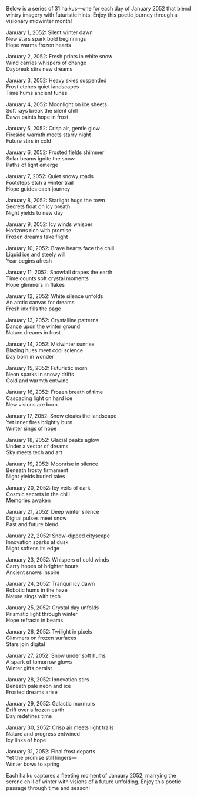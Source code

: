 Below is a series of 31 haikus—one for each day of January 2052 that blend wintry imagery with futuristic hints. Enjoy this poetic journey through a visionary midwinter month!

January 1, 2052:
Silent winter dawn  
New stars spark bold beginnings  
Hope warms frozen hearts

January 2, 2052:
Fresh prints in white snow  
Wind carries whispers of change  
Daybreak stirs new dreams

January 3, 2052:
Heavy skies suspended  
Frost etches quiet landscapes  
Time hums ancient tunes

January 4, 2052:
Moonlight on ice sheets  
Soft rays break the silent chill  
Dawn paints hope in frost

January 5, 2052:
Crisp air, gentle glow  
Fireside warmth meets starry night  
Future stirs in cold

January 6, 2052:
Frosted fields shimmer  
Solar beams ignite the snow  
Paths of light emerge

January 7, 2052:
Quiet snowy roads  
Footsteps etch a winter trail  
Hope guides each journey

January 8, 2052:
Starlight hugs the town  
Secrets float on icy breath  
Night yields to new day

January 9, 2052:
Icy winds whisper  
Horizons rich with promise  
Frozen dreams take flight

January 10, 2052:
Brave hearts face the chill  
Liquid ice and steely will  
Year begins afresh

January 11, 2052:
Snowfall drapes the earth  
Time counts soft crystal moments  
Hope glimmers in flakes

January 12, 2052:
White silence unfolds  
An arctic canvas for dreams  
Fresh ink fills the page

January 13, 2052:
Crystalline patterns  
Dance upon the winter ground  
Nature dreams in frost

January 14, 2052:
Midwinter sunrise  
Blazing hues meet cool science  
Day born in wonder

January 15, 2052:
Futuristic morn  
Neon sparks in snowy drifts  
Cold and warmth entwine

January 16, 2052:
Frozen breath of time  
Cascading light on hard ice  
New visions are born

January 17, 2052:
Snow cloaks the landscape  
Yet inner fires brightly burn  
Winter sings of hope

January 18, 2052:
Glacial peaks aglow  
Under a vector of dreams  
Sky meets tech and art

January 19, 2052:
Moonrise in silence  
Beneath frosty firmament  
Night yields buried tales

January 20, 2052:
Icy veils of dark  
Cosmic secrets in the chill  
Memories awaken

January 21, 2052:
Deep winter silence  
Digital pulses meet snow  
Past and future blend

January 22, 2052:
Snow-dipped cityscape  
Innovation sparks at dusk  
Night softens its edge

January 23, 2052:
Whispers of cold winds  
Carry hopes of brighter hours  
Ancient snows inspire

January 24, 2052:
Tranquil icy dawn  
Robotic hums in the haze  
Nature sings with tech

January 25, 2052:
Crystal day unfolds  
Prismatic light through winter  
Hope refracts in beams

January 26, 2052:
Twilight in pixels  
Glimmers on frozen surfaces  
Stars join digital

January 27, 2052:
Snow under soft hums  
A spark of tomorrow glows  
Winter gifts persist

January 28, 2052:
Innovation stirs  
Beneath pale neon and ice  
Frosted dreams arise

January 29, 2052:
Galactic murmurs  
Drift over a frozen earth  
Day redefines time

January 30, 2052:
Crisp air meets light trails  
Nature and progress entwined  
Icy links of hope

January 31, 2052:
Final frost departs  
Yet the promise still lingers—  
Winter bows to spring

Each haiku captures a fleeting moment of January 2052, marrying the serene chill of winter with visions of a future unfolding. Enjoy this poetic passage through time and season!
